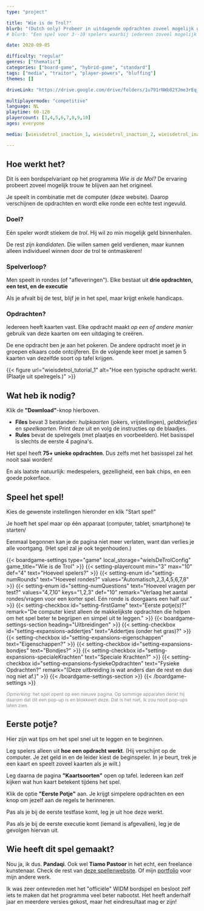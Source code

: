```yaml
---
type: "project"

title: "Wie is de Trol?"
blurb: "(Dutch only) Probeer in uitdagende opdrachten zoveel mogelijk geld te verdienen ... tenzij je de trol bent, die alles stiekem moet laten mislukken."
# blurb: "Een spel voor 3--10 spelers waarbij iedereen zoveel mogelijk geld probeert te verdienen ... behalve de trol. Die probeert alles te laten mislukken, zonder te worden gepakt. Kan jij de trol ontmaskeren?"

date: 2020-09-05

difficulty: "regular"
genres: ["thematic"]
categories: ["board-game", "hybrid-game", "standard"]
tags: ["media", "traitor", "player-powers", "bluffing"]
themes: []

driveLink: "https://drive.google.com/drive/folders/1u791rNWb82YJme3rEqjjd5k-kWqbzR3t"

multiplayermode: "competitive"
language: NL
playtime: 60-120
playercount: [3,4,5,6,7,8,9,10]
ages: everyone

media: [wieisdetrol_inaction_1, wieisdetrol_inaction_2, wieisdetrol_inaction_3]

---
```


## Hoe werkt het?

Dit is een bordspelvariant op het programma _Wie is de Mol?_ De ervaring probeert zoveel mogelijk trouw te blijven aan het origineel.

Je speelt in combinatie met de computer (deze website). Daarop verschijnen de opdrachten en wordt elke ronde een echte test ingevuld.

### Doel?
Eén speler wordt stiekem de _trol_. Hij wil zo min mogelijk geld binnenhalen.

De rest zijn _kandidaten_. Die willen samen geld verdienen, maar kunnen alleen individueel winnen door de trol te ontmaskeren!

### Spelverloop?
Men speelt in rondes (of "afleveringen"). Elke bestaat uit **drie opdrachten, een test, en de executie**

Als je afvalt bij de test, blijf je in het spel, maar krijgt enkele handicaps.

### Opdrachten?
Iedereen heeft kaarten vast. Elke opdracht maakt _op een of andere manier_ gebruik van deze kaarten om een uitdaging te creëren.

De ene opdracht ben je aan het pokeren. De andere opdracht moet je in groepen elkaars code ontcijferen. En de volgende keer moet je samen 5 kaarten van dezelfde soort op tafel krijgen.

{{< figure url="wieisdetrol_tutorial_1" alt="Hoe een typische opdracht werkt. (Plaatje uit spelregels.)" >}}


## Wat heb ik nodig?

Klik de **"Download"**-knop hierboven.
* **Files** bevat 3 bestanden: _hulpkaarten_ (jokers, vrijstellingen), _geldbriefjes_ en _speelkaarten_. Print deze uit en volg de instructies op de blaadjes.
* **Rules** bevat de spelregels (met plaatjes en voorbeelden). Het basisspel is slechts de eerste 4 pagina's.

Het spel heeft **75+ unieke opdrachten**. Dus zelfs met het basisspel zal het nooit saai worden!

En als laatste natuurlijk: medespelers, gezelligheid, een bak chips, en een goede pokerface.


## Speel het spel!

Kies de gewenste instellingen hieronder en klik "Start spel!"

Je hoeft het spel maar op één apparaat (computer, tablet, smartphone) te starten/

Eenmaal begonnen kan je de pagina niet meer verlaten, want dan verlies je alle voortgang. (Het spel zal je ook tegenhouden.)
	
{{< boardgame-settings type="game" local_storage="wieIsDeTrolConfig" game_title="Wie is de Trol" >}}
	{{< setting-playercount min="3" max="10" def="4" text="Hoeveel spelers?" >}}
	{{< setting-enum id="setting-numRounds" text="Hoeveel rondes?" values="Automatisch,2,3,4,5,6,7,8" >}}
	{{< setting-enum id="setting-numQuestions" text="Hoeveel vragen per test?" values="4,7,10" keys="1,2,3" def="10" remark="Verlaag het aantal rondes/vragen voor een korter spel. Eén ronde is doorgaans een half uur." >}}
	{{< setting-checkbox id="setting-firstGame" text="Eerste potje(s)?" remark="De computer kiest alleen de makkelijkste opdrachten die helpen om het spel beter te begrijpen en simpel uit te leggen." >}}
	{{< boardgame-settings-section heading="Uitbreidingen" >}}
		{{< setting-checkbox id="setting-expansions-addertjes" text="Addertjes (onder het gras)?" >}}
		{{< setting-checkbox id="setting-expansions-eigenschappen" text="Eigenschappen?" >}}
		{{< setting-checkbox id="setting-expansions-bondjes" text="Bondjes?" >}}
		{{< setting-checkbox id="setting-expansions-specialeKrachten" text="Speciale Krachten?" >}}
		{{< setting-checkbox id="setting-expansions-fysiekeOpdrachten" text="Fysieke Opdrachten?" remark="(Deze uitbreiding is wat anders dan de rest en dus nog niet af.)" >}}
  	{{< /boardgame-settings-section >}}
{{< /boardgame-settings >}}

<p style="opacity: 0.5; font-size: 12px;"><em>Opmerking:</em> het spel opent op een nieuwe pagina. Op sommige apparaten denkt hij daarom dat dit een pop-up is en blokkeert deze. Dat is het niet, ik zou nooit pop-ups laten zien.</p>


## Eerste potje?

Hier zijn wat tips om het spel snel uit te leggen en te beginnen.

Leg spelers alleen uit **hoe een opdracht werkt**. (Hij verschijnt op de computer. Je zet geld in en de leider kiest de beginspeler. In je beurt, trek je een kaart en speelt zoveel kaarten als je wilt.)

Leg daarna de pagina **"Kaartsoorten"** open op tafel. Iedereen kan zelf kijken wat hun kaart betekent tijdens het spel.

Klik de optie **"Eerste Potje"** aan. Je krijgt simpelere opdrachten en een knop om jezelf aan de regels te herinneren.

Pas als je bij de eerste testfase komt, leg je uit hoe deze werkt.

Pas als je bij de eerste executie komt (iemand is afgevallen), leg je de gevolgen hiervan uit.

## Wie heeft dit spel gemaakt?

Nou ja, ik dus. **Pandaqi**. Ook wel **Tiamo Pastoor** in het echt, een freelance kunstenaar. Check de rest van [deze spellenwebsite](https://pandaqi.com). Of mijn [portfolio](https://rodepanda.com/nl) voor mijn andere werk.

Ik was zeer ontevreden met het "officiële" WIDM bordspel en besloot zelf iets te maken dat het programma veel beter nabootst. Het heeft anderhalf jaar en meerdere versies gekost, maar het eindresultaat mag er zijn!